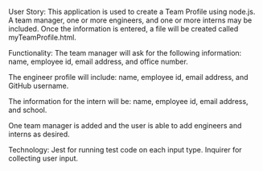 User Story: 
This application is used to create a Team Profile using node.js. A team manager, one or more engineers, and one or more interns may be included. Once the information is entered, a file will be created called myTeamProfile.html.

Functionality:
The team manager will ask for the following information: name, employee id, email address, and office number.

The engineer profile will include: name, employee id, email address, and GitHub username.

The information for the intern will be: name, employee id, email address, and school.

One team manager is added and the user is able to add engineers and interns as desired.

Technology:
Jest for running test code on each input type.
Inquirer for collecting user input.

